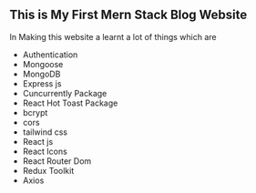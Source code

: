 ## This is My First Mern Stack Blog Website

In Making this website a learnt a lot of things which are 

- Authentication
- Mongoose
- MongoDB
- Express js
- Cuncurrently Package
- React Hot Toast Package
- bcrypt
- cors
- tailwind css
- React js
- React Icons
- React Router Dom 
- Redux Toolkit
- Axios
